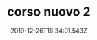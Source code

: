 ---
title: corso nuovo 2
image: /uploads/jared-rice-ntybbu66_si-unsplash-1-.jpg
date: 2019-12-26T16:34:01.543Z
---